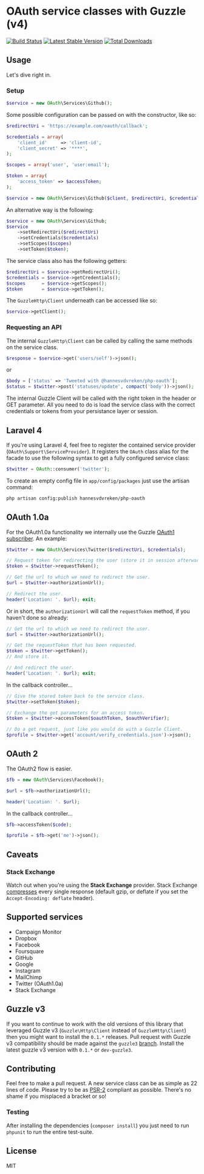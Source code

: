 # OAuth service classes with Guzzle (v4)
[![Build Status](https://travis-ci.org/hannesvdvreken/php-oauth.png?branch=master)](https://travis-ci.org/hannesvdvreken/php-oauth) [![Latest Stable Version](https://poser.pugx.org/hannesvdvreken/php-oauth/v/stable.png)](https://packagist.org/packages/hannesvdvreken/php-oauth) [![Total Downloads](https://poser.pugx.org/hannesvdvreken/php-oauth/downloads.png)](https://packagist.org/packages/hannesvdvreken/php-oauth)

## Usage

Let's dive right in.

### Setup

```php
$service = new OAuth\Services\Github();
```

Some possible configuration can be passed on with the constructor, like so:

```php
$redirectUri = 'https://example.com/oauth/callback';

$credentials = array(
    'client_id'     => 'client-id',
    'client_secret' => '****',
);

$scopes = array('user', 'user:email');

$token = array(
    'access_token' => $accessToken;
);

$service = new OAuth\Services\Github($client, $redirectUri, $credentials, $scopes, $token);
```

An alternative way is the following:

```php
$service = new OAuth\Services\Github;
$service
    ->setRedirectUri($redirectUri)
    ->setCredentials($credentials)
    ->setScopes($scopes)
    ->setToken($token);
```

The service class also has the following getters:

```php
$redirectUri = $service->getRedirectUri();
$credentials = $service->getCredentials();
$scopes      = $service->getScopes();
$token       = $service->getToken();
```

The `GuzzleHttp\Client` underneath can be accessed like so:

```php
$service->getClient();
```

### Requesting an API

The internal `GuzzleHttp\Client` can be called by calling the same methods on the service class.

```php
$response = $service->get('users/self')->json();
```

or

```php
$body = ['status' => 'Tweeted with @hannesvdvreken/php-oauth'];
$status = $twitter->post('statuses/update', compact('body'))->json();
```

The internal Guzzle Client will be called with the right token in the header or GET parameter.
All you need to do is load the service class with the correct credentials or tokens from your persistance layer or session.

## Laravel 4
If you're using Laravel 4, feel free to register the contained service provider (`OAuth\Support\ServiceProvider`).
It registers the `OAuth` class alias for the facade to use the following syntax to get a fully configured service class:

```php
$twitter = OAuth::consumer('twitter');
```

To create an empty config file in `app/config/packages` just use the artisan command:

```bash
php artisan config:publish hannesvdvreken/php-oauth
```

## OAuth 1.0a

For the OAuth1.0a functionality we internally use the Guzzle [OAuth1 subscriber](https://github.com/guzzle/oauth-subscriber). An example:

```php
$twitter = new OAuth\Services\Twitter($redirectUri, $credentials);

// Request token for redirecting the user (store it in session afterwards).
$token = $twitter->requestToken();

// Get the url to which we need to redirect the user.
$url = $twitter->authorizationUrl();

// Redirect the user.
header('Location: '. $url); exit;
```

Or in short, the `authorizationUrl` will call the `requestToken` method, if you haven't done so already:

```php
// Get the url to which we need to redirect the user.
$url = $twitter->authorizationUrl();

// Get the requestToken that has been requested.
$token = $twitter->getToken();
// And store it.

// And redirect the user.
header('Location: '. $url); exit;
```

In the callback controller...

```php
// Give the stored token back to the service class.
$twitter->setToken($token);

// Exchange the get parameters for an access token.
$token = $twitter->accessToken($oauthToken, $oauthVerifier);

// Do a get request, just like you would do with a Guzzle Client.
$profile = $twitter->get('account/verify_credentials.json')->json();
```

## OAuth 2

The OAuth2 flow is easier.

```php
$fb = new OAuth\Services\Facebook();

$url = $fb->authorizationUrl();

header('Location: '. $url);
```

In the callback controller...

```php
$fb->accessToken($code);

$profile = $fb->get('me')->json();
```

## Caveats

### Stack Exchange
Watch out when you're using the **Stack Exchange** provider.
Stack Exchange [compresses](http://api.stackexchange.com/docs/compression) every single response
(default gzip, or deflate if you set the `Accept-Encoding: deflate` header).
<!---
If you're having trouble parsing the response, here's how I did it:

```php
$body = $client->get('users?site=stackoverflow')->getBody();
$body->uncompress(); // Returns true
$json = json_encode((string) $body);
```

Please send a pull request if you found a better way for handling this.
--->

## Supported services
- Campaign Monitor
- Dropbox
- Facebook
- Foursquare
- GitHub
- Google
- Instagram
- MailChimp
- Twitter (OAuth1.0a)
- Stack Exchange

## Guzzle v3

If you want to continue to work with the old versions of this library that
leveraged Guzzle v3 (`Guzzle\Http\Client` instead of `GuzzleHttp\Client`)
then you might want to install the `0.1.*` releases. Pull request with Guzzle v3 compatibility should be made against the `guzzle3` [branch](https://github.com/hannesvdvreken/php-oauth/tree/guzzle3). Install the latest guzzle v3 version with `0.1.*` or `dev-guzzle3`.

## Contributing
Feel free to make a pull request. A new service class can be as simple as 22 lines of code.
Please try to be as [PSR-2](https://github.com/php-fig/fig-standards/blob/master/accepted/PSR-2-coding-style-guide.md)
compliant as possible. There's no shame if you misplaced a bracket or so!

### Testing

After installing the dependencies (`composer install`) you just need to run
`phpunit` to run the entire test-suite.

## License
MIT
